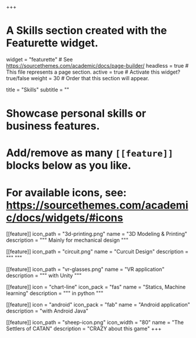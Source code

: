 +++
# A Skills section created with the Featurette widget.
widget = "featurette"  # See https://sourcethemes.com/academic/docs/page-builder/
headless = true  # This file represents a page section.
active = true  # Activate this widget? true/false
weight = 30  # Order that this section will appear.

title = "Skills"
subtitle = ""

# Showcase personal skills or business features.
# 
# Add/remove as many `[[feature]]` blocks below as you like.
# 
# For available icons, see: https://sourcethemes.com/academic/docs/widgets/#icons

[[feature]]
  icon_path = "3d-printing.png"
  name = "3D Modeling & Printing"
  description = """
  Mainly for mechanical design
  """

[[feature]]
icon_path = "circuit.png"
name = "Curcuit Design"
description = """ 
"""

[[feature]]
icon_path = "vr-glasses.png"
name = "VR application"
description = """
with Unity 
"""

[[feature]]
  icon = "chart-line"
  icon_pack = "fas"
  name = "Statics, Machine learning"
  description = """
  in python
  """

[[feature]]
  icon = "android"
  icon_pack = "fab"
  name = "Android application"
  description = "with Android Java"

[[feature]]
  icon_path = "sheep-icon.png"
  icon_width = "80"
  name = "The Settlers of CATAN"
  description = "CRAZY about this game"
+++
